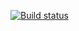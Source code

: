 [![Build status](https://ci.appveyor.com/api/projects/status/x5608na2pxt6jrol?svg=true)](https://ci.appveyor.com/project/BanzayMV/patterns-2)
